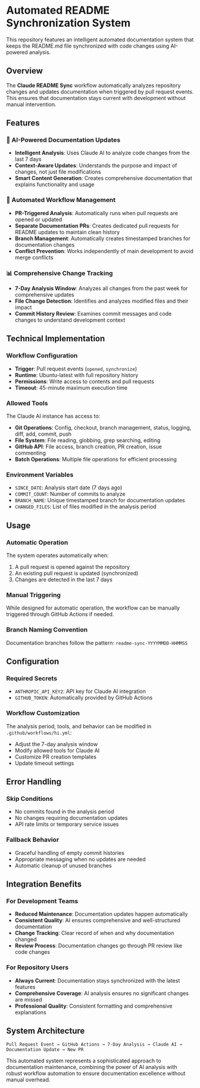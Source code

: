 # Automated README Synchronization System

This repository features an intelligent automated documentation system that keeps the README.md file synchronized with code changes using AI-powered analysis.

## Overview

The **Claude README Sync** workflow automatically analyzes repository changes and updates documentation when triggered by pull request events. This ensures that documentation stays current with development without manual intervention.

## Features

### 🤖 AI-Powered Documentation Updates
- **Intelligent Analysis**: Uses Claude AI to analyze code changes from the last 7 days
- **Context-Aware Updates**: Understands the purpose and impact of changes, not just file modifications
- **Smart Content Generation**: Creates comprehensive documentation that explains functionality and usage

### 🔄 Automated Workflow Management
- **PR-Triggered Analysis**: Automatically runs when pull requests are opened or updated
- **Separate Documentation PRs**: Creates dedicated pull requests for README updates to maintain clean history
- **Branch Management**: Automatically creates timestamped branches for documentation changes
- **Conflict Prevention**: Works independently of main development to avoid merge conflicts

### 📊 Comprehensive Change Tracking
- **7-Day Analysis Window**: Analyzes all changes from the past week for comprehensive updates
- **File Change Detection**: Identifies and analyzes modified files and their impact
- **Commit History Review**: Examines commit messages and code changes to understand development context

## Technical Implementation

### Workflow Configuration
- **Trigger**: Pull request events (`opened`, `synchronize`)
- **Runtime**: Ubuntu-latest with full repository history
- **Permissions**: Write access to contents and pull requests
- **Timeout**: 45-minute maximum execution time

### Allowed Tools
The Claude AI instance has access to:
- **Git Operations**: Config, checkout, branch management, status, logging, diff, add, commit, push
- **File System**: File reading, globbing, grep searching, editing
- **GitHub API**: File access, branch creation, PR creation, issue commenting
- **Batch Operations**: Multiple file operations for efficient processing

### Environment Variables
- `SINCE_DATE`: Analysis start date (7 days ago)
- `COMMIT_COUNT`: Number of commits to analyze
- `BRANCH_NAME`: Unique timestamped branch for documentation updates
- `CHANGED_FILES`: List of files modified in the analysis period

## Usage

### Automatic Operation
The system operates automatically when:
1. A pull request is opened against the repository
2. An existing pull request is updated (synchronized)
3. Changes are detected in the last 7 days

### Manual Triggering
While designed for automatic operation, the workflow can be manually triggered through GitHub Actions if needed.

### Branch Naming Convention
Documentation branches follow the pattern: `readme-sync-YYYYMMDD-HHMMSS`

## Configuration

### Required Secrets
- `ANTHROPIC_API_KEY2`: API key for Claude AI integration
- `GITHUB_TOKEN`: Automatically provided by GitHub Actions

### Workflow Customization
The analysis period, tools, and behavior can be modified in `.github/workflows/hi.yml`:
- Adjust the 7-day analysis window
- Modify allowed tools for Claude AI
- Customize PR creation templates
- Update timeout settings

## Error Handling

### Skip Conditions
- No commits found in the analysis period
- No changes requiring documentation updates
- API rate limits or temporary service issues

### Fallback Behavior
- Graceful handling of empty commit histories
- Appropriate messaging when no updates are needed
- Automatic cleanup of unused branches

## Integration Benefits

### For Development Teams
- **Reduced Maintenance**: Documentation updates happen automatically
- **Consistent Quality**: AI ensures comprehensive and well-structured documentation
- **Change Tracking**: Clear record of when and why documentation changed
- **Review Process**: Documentation changes go through PR review like code changes

### For Repository Users
- **Always Current**: Documentation stays synchronized with the latest features
- **Comprehensive Coverage**: AI analysis ensures no significant changes are missed
- **Professional Quality**: Consistent formatting and comprehensive explanations

## System Architecture

```
Pull Request Event → GitHub Actions → 7-Day Analysis → Claude AI → Documentation Update → New PR
```

This automated system represents a sophisticated approach to documentation maintenance, combining the power of AI analysis with robust workflow automation to ensure documentation excellence without manual overhead.